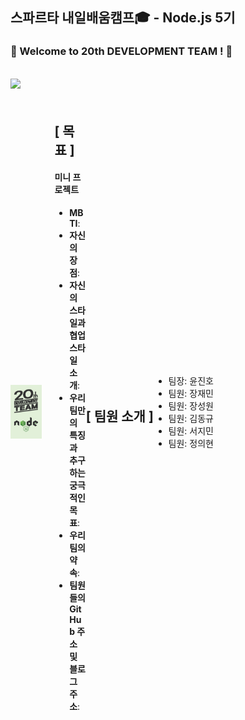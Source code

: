 ## 스파르타 내일배움캠프🎓 - Node.js 5기
### 🚀 Welcome to 20th DEVELOPMENT TEAM ! 🚀
<img src="https://img.shields.io/badge/JAVA-007396?
          style=flat&logo=Java&logoColor=white"/>
---

<div style="display: flex; align-items: center;">
  <img src="./resource/20NODE.jpg" alt="20NODE" style="width: 10%; max-width: 100px; margin-right: 20px;">
  <div style="width: 10%;">
    
## [ 목표 ]
   <h4>미니 프로젝트</h4>
    <ul>
      <li><strong>MBTI</strong>:</li>
      <li><strong>자신의 장점</strong>:</li>
      <li><strong>자신의 스타일과 협업 스타일 소개</strong>:</li>
      <li><strong>우리 팀만의 특징과 추구하는 궁극적인 목표</strong>:</li>
      <li><strong>우리 팀의 약속</strong>:</li>
      <li><strong>팀원들의 GitHub 주소 및 블로그 주소</strong>:</li>
    </ul>
  </div>
  
## [ 팀원 소개 ]
- 팀장: 윤진호
- 팀원: 장재민
- 팀원: 장성원
- 팀원: 김동규
- 팀원: 서지민
- 팀원: 정의현
